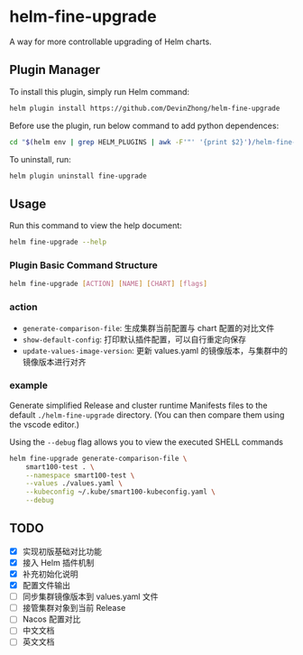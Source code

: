# helm-fine-upgrade

A way for more controllable upgrading of Helm charts.

## Plugin Manager

To install this plugin, simply run Helm command:

```bash
helm plugin install https://github.com/DevinZhong/helm-fine-upgrade
```

Before use the plugin, run below command to add python dependences:

```bash
cd "$(helm env | grep HELM_PLUGINS | awk -F'"' '{print $2}')/helm-fine-upgrade" && pip install -r requirements.txt && cd -
```

To uninstall, run:

```bash
helm plugin uninstall fine-upgrade
```

## Usage

Run this command to view the help document:

```bash
helm fine-upgrade --help
```

### Plugin Basic Command Structure

```bash
helm fine-upgrade [ACTION] [NAME] [CHART] [flags]
```

### action

- `generate-comparison-file`: 生成集群当前配置与 chart 配置的对比文件
- `show-default-config`: 打印默认插件配置，可以自行重定向保存
- `update-values-image-version`: 更新 values.yaml 的镜像版本，与集群中的镜像版本进行对齐

### example

Generate simplified Release and cluster runtime Manifests files to the default `./helm-fine-upgrade` directory. (You can then compare them using the vscode editor.)

Using the `--debug` flag allows you to view the executed SHELL commands

```bash
helm fine-upgrade generate-comparison-file \
    smart100-test . \
    --namespace smart100-test \
    --values ./values.yaml \
    --kubeconfig ~/.kube/smart100-kubeconfig.yaml \
    --debug
```

## TODO

- [x] 实现初版基础对比功能
- [x] 接入 Helm 插件机制
- [x] 补充初始化说明
- [x] 配置文件输出
- [ ] 同步集群镜像版本到 values.yaml 文件
- [ ] 接管集群对象到当前 Release
- [ ] Nacos 配置对比
- [ ] 中文文档
- [ ] 英文文档
